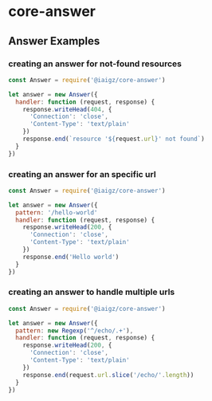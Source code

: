 
core-answer
===========

Answer Examples
---------------

### creating an answer for not-found resources

```js
const Answer = require('@iaigz/core-answer')

let answer = new Answer({
  handler: function (request, response) {
    response.writeHead(404, {
      'Connection': 'close',
      'Content-Type': 'text/plain'
    })
    response.end(`resource '${request.url}' not found`)
  }
})
```

### creating an answer for an specific url

```js
const Answer = require('@iaigz/core-answer')

let answer = new Answer({
  pattern: '/hello-world'
  handler: function (request, response) {
    response.writeHead(200, {
      'Connection': 'close',
      'Content-Type': 'text/plain'
    })
    response.end('Hello world')
  }
})
```
### creating an answer to handle multiple urls

```js
const Answer = require('@iaigz/core-answer')

let answer = new Answer({
  pattern: new Regexp('^/echo/.+'),
  handler: function (request, response) {
    response.writeHead(200, {
      'Connection': 'close',
      'Content-Type': 'text/plain'
    })
    response.end(request.url.slice('/echo/'.length))
  }
})
```
